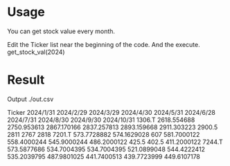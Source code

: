 # Usage
You can get stock value every month.

Edit the Ticker list near the beginning of the code.
And the execute.
get_stock_val(2024)


# Result
Output ./out.csv

Ticker	2024/1/31	2024/2/29	2024/3/29	2024/4/30	2024/5/31	2024/6/28	2024/7/31	2024/8/30	2024/9/30	2024/10/31
1306.T	2618.554688	2750.953613	2867.170166	2837.257813	2893.159668	2911.303223	2900.5	2811	2767	2818
7201.T	573.7728882	574.1629028	607	581.7000122	558.4000244	545.9000244	486.2000122	425.5	402.5	411.2000122
7244.T	573.5877686	534.7004395	534.7004395	521.0899048	544.4222412	535.2039795	487.9801025	441.7400513	439.7723999	449.6107178
